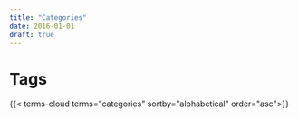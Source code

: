 ```yaml
---
title: "Categories"
date: 2016-01-01
draft: true
---
```


# Tags
{{< terms-cloud terms="categories" sortby="alphabetical" order="asc">}}
